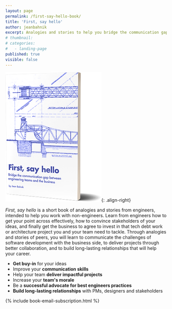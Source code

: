 ```yaml
---
layout: page
permalink: /first-say-hello-book/
title: 'First, say hello'
author: jeanbahnik
excerpt: Analogies and stories to help you bridge the communication gap between engineering teams and the business.
# thumbnail:
# categories:
#   - landing-page
published: true
visible: false
---
```

![cover](/assets/images/first-say-hello-book-cover.png){: .align-right}

*First, say hello* is a short book of analogies and stories from engineers, intended to help you work with non-engineers. Learn from engineers how to get your point across effectively, how to convince stakeholders of your ideas, and finally get the business to agree to invest in that tech debt work or architecture project you and your team need to tackle. Through analogies and stories of peers, you will learn to communicate the challenges of software development with the business side, to deliver projects through better collaboration, and to build long-lasting relationships that will help your career.

* **Get buy-in** for your ideas
* Improve your **communication skills**
* Help your team **deliver impactful projects**
* Increase your **team's morale**
* Be a **successful advocate for best engineers practices**
* **Build long-lasting relationships** with PMs, designers and stakeholders

{% include book-email-subscription.html %}